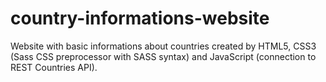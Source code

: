 # country-informations-website
Website with basic informations about countries created by HTML5, CSS3 (Sass CSS preprocessor with SASS syntax) and JavaScript (connection to REST Countries API).
